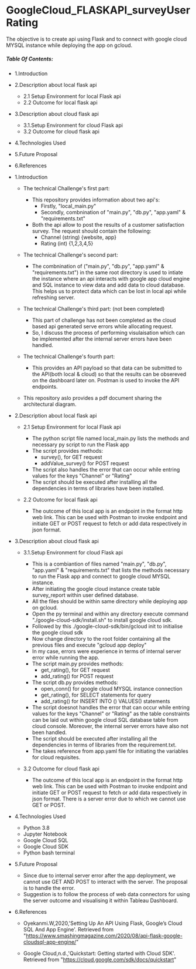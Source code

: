 # GoogleCloud_FLASKAPI_surveyUserRating
The objective is to create api using Flask and to connect with google cloud MYSQL instance while deploying the app on gcloud.

##### Table Of Contents:

* 1.Introduction
* 2.Description about local flask api
    - 2.1 Setup Environment for local Flask api
    - 2.2 Outcome for local flask api 
* 3.Description about cloud flask api
    - 3.1.Setup Environment for cloud Flask api
    - 3.2 Outcome for cloud flask api
* 4.Technologies Used
* 5.Future Proposal
* 6.References


* 1.Introduction

    * The technical Challenge's first part: 

        * This repository provides information about two api's: 
            - Firstly, "local_main.py" 
            - Secondly, combnination of "main.py", "db.py", "app.yaml" & "requirements.txt" 
        * Both the api allow to post the results of a customer satisfaction survey. The request should contain the following:
             -	Channel (string) {website, app}
             -	Rating (int) {1,2,3,4,5}
             
    * The technical Challenge's second part: 
        * The combnination of ("main.py", "db.py", "app.yaml" & "requirements.txt") in the same root directory is used to intiate the instance where an api interacts with google app cloud engine and SQL instance to view data and add data to cloud database. This helps us to protect data which can be lost in local api while refreshing server.
        
    * The technical Challenge's third part: (not been completed)
        * This part of challenge has not been completed as the cloud based api generated serve errors while allocating request.
        * So, I discuss the process of performing visulaisation which can be implemented after the internal server errors have been handled.
         
    * The technical Challenge's fourth part:
        * This provides an API payload so that data can be submitted to the API(both local & cloud) so that the results can be obsereved on the dashboard later on. Postman is used to invoke the API endpoints.
        
    * This repository aslo provides a pdf document sharing the architectural diagram.


* 2.Description about local flask api

    - 2.1 Setup Environment for local Flask api
    
         * The python script file named local_main.py lists the methods and necessary py script to run the Flask app
         * The script provides methods: 
             * survey(), for GET request 
             * addValue_survey() for POST request
         * The script also handles the error that can occur while entring values for  the keys "Channel" or "Rating"
         * The script should be executed after installing all the dependencies in terms of libraries have been installed.
         
    - 2.2 Outcome for local flask api 
     
         * The outcome of this local app is an endpoint in the format http web link. This can be used with Postman to invoke endpoint and initiate GET or POST request to fetch or add data respectively in json format.
         
* 3.Description about cloud flask api

    - 3.1.Setup Environment for cloud Flask api
    
        * This is a combiantion of files named "main.py", "db.py", "app.yaml" & "requirements.txt" that lists the methods necessary to run the Flask app and connect to google cloud MYSQL instance.
        * After initiating the google cloud instance create table survey_report within user defined database.
        * All the files should be within same directory while deploying app on gcloud.
        * Open the py terminal and within any directory execute command "./google-cloud-sdk/install.sh" to install google cloud sdk.
        * Followed by this ./google-cloud-sdk/bin/gcloud init to initialise the google cloud sdk
        * Now change directory to the root folder containing all the previous files and execute "gcloud app deploy"
        * In my case, errors were experience in terms of internal server error while running the app.
        * The script main.py provides methods: 
             * get_rating(), for GET request 
             * add_rating() for POST request
        * The script db.py provides methods: 
             * open_conn() for google cloud MYSQL instance connection
             * get_rating(), for SELECT statements for query
             * add_rating() for INSERT INTO () VALUES() statements
        * The script doesnot handles the error that can occur while entring values for  the keys "Channel" or "Rating" as the table constraints can be laid out within google cloud SQL database table from cloud console. Moreover, the internal server errors have also not been handled.
        * The script should be executed after installing all the dependencies in terms of libraries from the requirement.txt.
        * The takes reference from app.yaml file for initiating the variables for cloud requisites.
         
    - 3.2 Outcome for cloud flask api
    
        * The outcome of this local app is an endpoint in the format http web link. This can be used with Postman to invoke endpoint and initiate GET or POST request to fetch or add data respectively in json format. There is a server error due to which we cannot use GET or POST.
        
* 4.Technologies Used
    * Python 3.8
    * Jupyter Notebook
    * Google Cloud SQL
    * Google Cloud SDK
    * Python bash terminal
    
* 5.Future Proposal
    * Since due to internal server error after the app deployment, we cannot use GET AND POST to interact with the server. The proposal is to handle the error.
    * Suggestion is to follow the process of web data connectors for using the server outcome and visualising it within Tableau Dashboard.
      
* 6.References
    * Oyekanmi.W,2020,'Setting Up An API Using Flask, Google’s Cloud SQL And App Engine'. Retrieved from "https://www.smashingmagazine.com/2020/08/api-flask-google-cloudsql-app-engine/" 
    
    * Google Cloud,n.d.,'Quickstart: Getting started with Cloud SDK'. Retrieved from "https://cloud.google.com/sdk/docs/quickstart"
